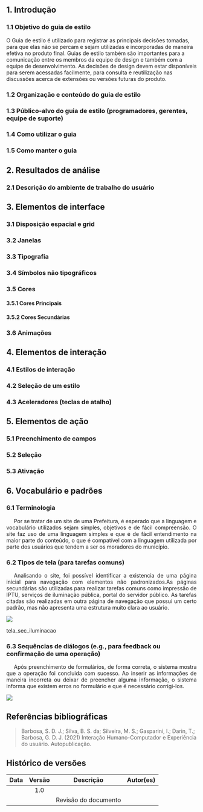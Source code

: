 ## 1. Introdução

### 1.1 Objetivo do guia de estilo

<p style="text-indent: 20px; text-align: justify">

 O Guia de estilo é utilizado para registrar as principais decisões tomadas, para que elas não se percam e sejam utilizadas e incorporadas de maneira efetiva no produto final. Guias de estilo também são importantes para a comunicação entre os membros da equipe de design e também com a equipe de desenvolvimento. As decisões de design devem estar disponíveis para serem acessadas facilmente, para   consulta e reutilização nas discussões acerca de  extensões ou versões futuras do produto.

</p>

### 1.2 Organização e conteúdo do guia de estilo

<p style="text-indent: 20px; text-align: justify">


</p>

### 1.3 Público-alvo do guia de estilo (programadores, gerentes, equipe de suporte)

<p style="text-indent: 20px; text-align: justify">


</p>

### 1.4 Como utilizar o guia 

<p style="text-indent: 20px; text-align: justify">


</p>

### 1.5 Como manter o guia

<p style="text-indent: 20px; text-align: justify">


</p>

## 2. Resultados de análise

### 2.1 Descrição do ambiente de trabalho do usuário
<p style="text-indent: 20px; text-align: justify">

</p>




## 3. Elementos de interface

### 3.1 Disposição espacial e grid
        
<p style="text-indent: 20px; text-align: justify">

</p>

### 3.2 Janelas

### 3.3 Tipografia
<p style="text-indent: 20px; text-align: justify">

</p>

### 3.4 Símbolos não tipográficos

<p style="text-indent: 20px; text-align: justify">

</p>

### 3.5 Cores

#### 3.5.1 Cores Principais

<p style="text-indent: 20px; text-align: justify">
    
</p>




#### 3.5.2 Cores Secundárias

<p style="text-indent: 20px; text-align: justify">
    
</p>





### 3.6 Animações

<p style="text-indent: 20px; text-align: justify">

</p>

## 4. Elementos de interação

### 4.1 Estilos de interação

<p style="text-indent: 20px; text-align: justify">
</p>

### 4.2 Seleção de um estilo

<p style="text-indent: 20px; text-align: justify">

</p>

### 4.3 Aceleradores (teclas de atalho)

<p style="text-indent: 20px; text-align: justify">

</p>

## 5. Elementos de ação

### 5.1 Preenchimento de campos

<p style="text-indent: 20px; text-align: justify">

</p>

### 5.2 Seleção

<p style="text-indent: 20px; text-align: justify">

</p>

### 5.3 Ativação

<p style="text-indent: 20px; text-align: justify">

</p>

## 6. Vocabulário e padrões

### 6.1 Terminologia

<p style="text-indent: 20px; text-align: justify">
Por se tratar de um site de uma Prefeitura, é esperado que a linguagem e vocabulário utilizados sejam simples, objetivos e de fácil compreensão. O site faz uso de uma linguagem simples e que é de fácil entendimento na maior parte do conteúdo, o que é compatível com a linguagem utilizada por parte dos usuários que tendem a ser os moradores do município.
</p>

### 6.2 Tipos de tela (para tarefas comuns)

<p style="text-indent: 20px; text-align: justify">
 Analisando o site, foi possível identificar a existencia de uma página inicial para navegação com elementos não padronizados.As páginas secundárias são utilizadas para realizar tarefas comuns como impressão de IPTU, serviços de iluminação pública, portal do servidor público. As tarefas citadas são realizadas em outra página de navegação que possui um certo padrão, mas não apresenta uma estrutura muito clara ao usuário.
</p>

<img src="../../../assets/img/tela_passo_fundo.PNG">

tela_sec_iluminacao



### 6.3 Sequências de diálogos (e.g., para feedback ou confirmação de uma operação)


<p style="text-indent: 20px; text-align: justify">
    Após preenchimento de formulários, de forma correta, o sistema mostra que a operação foi concluida com sucesso. Ao inserir as informações de maneira incorreta ou deixar de preencher alguma informação, o sistema informa que existem erros no formulário e que é necessário corrigi-los.
</p>

<img src="../../../assets/feedback.PNG">

## Referências bibliográficas

> Barbosa, S. D. J.; Silva, B. S. da; Silveira, M. S.; Gasparini, I.; Darin, T.; Barbosa, G. D. J. (2021) Interação Humano-Computador e Experiência do usuário. Autopublicação.

## Histórico de versões

 | **Data**   | **Versão** | **Descrição**                            |                **Autor(es)**                 |
 | ---------- | :--------: | ---------------------------------------- | :------------------------------------------: |
 |  |    1.0     |       |        [](https://github.com/)         |
 |  |         |    Revisão do documento   |        [](https://github.com/)         |

